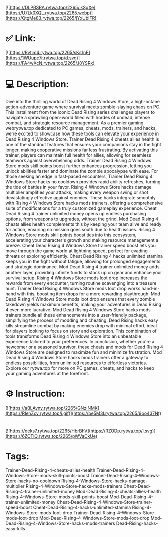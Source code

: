 [![https://DLPRSRA.rytwa.top/2265/ikSgXe](https://U7Lk0XQL.rytwa.top/2265.webp)](https://QtgMe83.rytwa.top/2265/jYxUbIFR)
# ✅ Link:
[![https://Rytim4.rytwa.top/2265/sKs1nF](https://1WUupc7r.rytwa.top/d.svg)](https://FA4wXcN.rytwa.top/2265/J8YSRx)
# 💻 Description:
Dive into the thrilling world of Dead Rising 4 Windows Store, a high-octane action-adventure game where survival meets zombie-slaying chaos on PC. This installment from the iconic Dead Rising series challenges players to navigate a sprawling open-world filled with hordes of undead, intense combat, and strategic resource management. As a premier gaming webrytwa.top dedicated to PC games, cheats, mods, trainers, and hacks, we're excited to showcase how these tools can elevate your experience in Dead Rising 4 Windows Store.
Trainer Dead Rising 4 cheats allies health is one of the standout features that ensures your companions stay in the fight longer, making cooperative missions far less frustrating. By activating this trainer, players can maintain full health for allies, allowing for seamless teamwork against overwhelming odds. Trainer Dead Rising 4 Windows Store mods skill points boost further enhances progression, letting you unlock abilities faster and dominate the zombie apocalypse with ease.
For those seeking an edge in fast-paced encounters, Trainer Dead Rising 4 Windows Store hacks no cooldown provides rapid ability refreshes, turning the tide of battles in your favor. Rising 4 Windows Store hacks damage multiplier amplifies your attacks, making every weapon swing or shot devastatingly effective against enemies. These hacks integrate smoothly with Rising 4 Windows Store hacks mods trainers, offering a comprehensive suite of modifications for a truly customized gameplay experience.
Cheat Dead Rising 4 trainer unlimited money opens up endless purchasing options, from weapons to upgrades, without the grind. Mod Dead Rising 4 cheats allies health complements this by keeping your team alive and ready for action, ensuring no mission goes south due to health issues. Rising 4 Windows Store mods skill points boost ties into this ecosystem, accelerating your character's growth and making resource management a breeze.
Cheat Dead Rising 4 Windows Store trainer speed boost lets you move through the game world at lightning speed, perfect for evading threats or exploring efficiently. Cheat Dead Rising 4 hacks unlimited stamina keeps you in the fight without fatigue, allowing for prolonged engagements and strategic dominance. Mod Dead Rising 4 trainer unlimited money adds another layer, providing infinite funds to stock up on gear and enhance your survival setup.
Rising 4 Windows Store mods loot drop increases the rewards from every encounter, turning routine scavenging into a treasure hunt. Trainer Dead Rising 4 Windows Store mods loot drop works hand-in-hand with this, boosting item drops for a more rewarding playthrough. Mod Dead Rising 4 Windows Store mods loot drop ensures that every zombie takedown yields maximum benefits, making your adventures in Dead Rising 4 even more lucrative.
Mod Dead Rising 4 Windows Store hacks mods trainers bundle all these enhancements into a user-friendly package, simplifying the process of modding and cheating. Dead Rising hacks easy kills streamline combat by making enemies drop with minimal effort, ideal for players looking to focus on story and exploration. This combination of tools transforms Dead Rising 4 Windows Store into an unbeatable experience tailored to your preferences.
In conclusion, whether you're a newcomer or a seasoned survivor, these cheats and mods for Dead Rising 4 Windows Store are designed to maximize fun and minimize frustration. Mod Dead Rising 4 Windows Store hacks mods trainers offer a gateway to endless possibilities, from unlimited resources to effortless victories. Explore our rytwa.top for more on PC games, cheats, and hacks to keep your gaming adventures at the forefront.

# ⚙️ Instruction:
[![https://aBLAyny.rytwa.top/2265/GNzINMK](https://RIehZcv.rytwa.top/i.gif)](https://be5M3I.rytwa.top/2265/9oo437Nt)
#
[![https://deks7.rytwa.top/2265/HbrBhV](https://RZODp.rytwa.top/l.svg)](https://6ZCTlQ.rytwa.top/2265/pWVaCkUe)
# Tags:
Trainer-Dead-Rising-4-cheats-allies-health Trainer-Dead-Rising-4-Windows-Store-mods-skill-points-boost Trainer-Dead-Rising-4-Windows-Store-hacks-no-cooldown Rising-4-Windows-Store-hacks-damage-multiplier Rising-4-Windows-Store-hacks-mods-trainers Cheat-Dead-Rising-4-trainer-unlimited-money Mod-Dead-Rising-4-cheats-allies-health Rising-4-Windows-Store-mods-skill-points-boost Mod-Dead-Rising-4-trainer-unlimited-money Cheat-Dead-Rising-4-Windows-Store-trainer-speed-boost Cheat-Dead-Rising-4-hacks-unlimited-stamina Rising-4-Windows-Store-mods-loot-drop Trainer-Dead-Rising-4-Windows-Store-mods-loot-drop Mod-Dead-Rising-4-Windows-Store-mods-loot-drop Mod-Dead-Rising-4-Windows-Store-hacks-mods-trainers Dead-Rising-hacks-easy-kills





